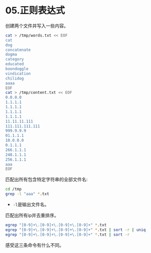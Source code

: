 # 05.正则表达式

创建两个文件并写入一些内容。

```BASH
cat > /tmp/words.txt << EOF
cat
dog
concatenate
dogma
category
educated
boondoggle
vindication
chilidog
aaaa
EOF
cat > /tmp/content.txt << EOF
0.0.0.0
1.1.1.1
1.1.1.1
1.1.1.1
1.1.1.1
11.11.11.111
111.111.111.111
999.9.9.9
01.1.1.1
10.0.0.0
0.1.1.1
266.1.1.1
248.1.1.1
256.1.1.1
aaa
EOF
```

匹配出所有包含特定字符串的全部文件名:

```BASH
cd /tmp
grep -l "aaa" *.txt
```

* `-l`是输出文件名。

匹配出所有ip并去重排序。

```BASH
egrep "[0-9]+\.[0-9]+\.[0-9]+\.[0-9]+" *.txt
egrep "[0-9]+\.[0-9]+\.[0-9]+\.[0-9]+" *.txt | sort -r | uniq
egrep "[0-9]+\.[0-9]+\.[0-9]+\.[0-9]+" *.txt | sort -r
```

感受这三条命令有什么不同。



